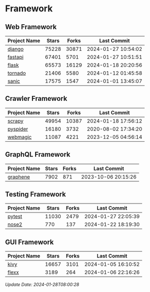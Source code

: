 # Framework

## Web Framework
| Project Name | Stars | Forks | Last Commit |
| ------------ | ----- | ----- | ----------- |
| [django](https://github.com/django/django) | 75228 | 30871 | 2024-01-27 10:54:02 |
| [fastapi](https://github.com/tiangolo/fastapi) | 67401 | 5701 | 2024-01-27 10:51:51 |
| [flask](https://github.com/pallets/flask) | 65573 | 16129 | 2024-01-18 20:20:56 |
| [tornado](https://github.com/tornadoweb/tornado) | 21406 | 5580 | 2024-01-12 01:45:58 |
| [sanic](https://github.com/sanic-org/sanic) | 17575 | 1547 | 2024-01-01 13:45:07 |

## Crawler Framework
| Project Name | Stars | Forks | Last Commit |
| ------------ | ----- | ----- | ----------- |
| [scrapy](https://github.com/scrapy/scrapy) | 49954 | 10387 | 2024-01-18 17:56:12 |
| [pyspider](https://github.com/binux/pyspider) | 16180 | 3732 | 2020-08-02 17:34:20 |
| [webmagic](https://github.com/code4craft/webmagic) | 11087 | 4221 | 2023-12-05 04:56:14 |

## GraphQL Framework
| Project Name | Stars | Forks | Last Commit |
| ------------ | ----- | ----- | ----------- |
| [graphene](https://github.com/graphql-python/graphene) | 7902 | 871 | 2023-10-06 20:15:26 |

## Testing Framework
| Project Name | Stars | Forks | Last Commit |
| ------------ | ----- | ----- | ----------- |
| [pytest](https://github.com/pytest-dev/pytest) | 11030 | 2479 | 2024-01-27 22:05:39 |
| [nose2](https://github.com/nose-devs/nose2) | 770 | 137 | 2024-01-22 18:19:30 |

## GUI Framework
| Project Name | Stars | Forks | Last Commit |
| ------------ | ----- | ----- | ----------- |
| [kivy](https://github.com/kivy/kivy) | 16657 | 3101 | 2024-01-05 16:10:52 |
| [flexx](https://github.com/flexxui/flexx) | 3189 | 264 | 2024-01-06 22:16:26 |

*Update Date: 2024-01-28T08:00:28*